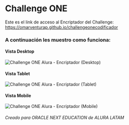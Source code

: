 # Challenge ONE

Este es el link de acceso al Encriptador del Challenge: https://omarventurap.github.io/challengeonecodificador


### A continuación les muestro como funciona:

#### Vista Desktop

![Challenge ONE Alura - Encriptador (Desktop)](https://user-images.githubusercontent.com/99059639/167738116-8d350013-2274-46f1-b77d-f3cc95cc49a8.gif)

#### Vista Tablet

![Challenge ONE Alura - Encriptador (Tablet)](https://user-images.githubusercontent.com/99059639/167738257-cc19acb5-b80d-434f-8352-3326adf459bd.gif)

#### Vista Mobile

![Challenge ONE Alura - Encriptador (Mobile)](https://user-images.githubusercontent.com/99059639/167738239-4e122d24-e25d-4f4d-933b-8712378acf42.gif)

###### Creado para ORACLE NEXT EDUCATION de ALURA LATAM
